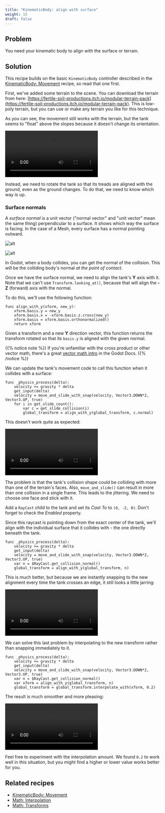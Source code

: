 ```yaml
---
title: "KinematicBody: align with surface"
weight: 15
draft: false
---
```


## Problem

You need your kinematic body to align with the surface or terrain.

## Solution

This recipe builds on the basic `KinematicBody` controller described in the [KinematicBody: Movement](/godot_recipes/3d/kinematic_body/) recipe, so read that one first.

First, we've added some terrain to the scene. You can download the terrain from here: [https://fertile-soil-productions.itch.io/modular-terrain-pack](https://fertile-soil-productions.itch.io/modular-terrain-pack). This is low-poly terrain, but you can use or make any terrain you like for this technique.

As you can see, the movement still works with the terrain, but the tank seems to "float" above the slopes because it doesn't change its orientation.

<video controls src="/godot_recipes/img/3d_kinematic_04.webm"></video>

Instead, we need to rotate the tank so that its treads are aligned with the ground, even as the ground changes. To do that, we need to know which way is up.

### Surface normals

A *surface normal* is a unit vector ("normal vector" and "unit vector" mean the same thing) perpendicular to a surface. It shows which way the surface is facing. In the case of a Mesh, every surface has a normal pointing outward.

![alt](/godot_recipes/img/3d_kinematic_05.png)

![alt](/godot_recipes/img/3d_kinematic_06.gif)

In Godot, when a body collides, you can get the normal of the collision. This will be the colliding body's normal *at the point of contact*.

Once we have the surface normal, we need to align the tank's **Y** axis with it. Note that we can't use `Transform.looking_at()`, because that will align the **-Z** (forward) axis with the normal.

To do this, we'll use the following function:

```gdscript
func align_with_y(xform, new_y):
    xform.basis.y = new_y
    xform.basis.x = -xform.basis.z.cross(new_y)
    xform.basis = xform.basis.orthonormalized()
    return xform
```

Given a transform and a new **Y** direction vector, this function returns the transform rotated so that its `basis.y` is aligned with the given normal.

{{% notice note %}}
If you're unfamiliar with the cross product or other vector math, there's a great [vector math intro](https://docs.godotengine.org/en/latest/tutorials/math/vector_math.html) in the Godot Docs.
{{% /notice %}}

We can update the tank's movement code to call this function when it collides with a surface:

```gdscript
func _physics_process(delta):
    velocity += gravity * delta
    get_input(delta)
    velocity = move_and_slide_with_snap(velocity, Vector3.DOWN*2, Vector3.UP, true)
    for i in get_slide_count():
        var c = get_slide_collision(i)
        global_transform = align_with_y(global_transform, c.normal)
```

This doesn't work quite as expected:

<video controls src="/godot_recipes/img/3d_kinematic_07.webm"></video>

The problem is that the tank's collision shape could be colliding with more than one of the terrain's faces. Also, `move_and_slide()` can result in more than one collision in a single frame. This leads to the jittering. We need to choose one face and stick with it.

Add a `RayCast` child to the tank and set its *Cast To* to `(0, -2, 0)`. Don't forget to check the *Enabled* property.

Since this raycast is pointing down from the exact center of the tank, we'll align with the individual surface that it collides with - the one directly beneath the tank.

```gdscript
func _physics_process(delta):
    velocity += gravity * delta
    get_input(delta)
    velocity = move_and_slide_with_snap(velocity, Vector3.DOWN*2, Vector3.UP, true)
    var n = $RayCast.get_collision_normal()
    global_transform = align_with_y(global_transform, n)
```

This is much better, but because we are instantly snapping to the new alignment every time the tank crosses an edge, it still looks a little jarring:

<video controls src="/godot_recipes/img/3d_kinematic_08.webm"></video>

We can solve this last problem by interpolating to the new transform rather than snapping immediately to it.

```gdscript
func _physics_process(delta):
    velocity += gravity * delta
    get_input(delta)
    velocity = move_and_slide_with_snap(velocity, Vector3.DOWN*2, Vector3.UP, true)
    var n = $RayCast.get_collision_normal()
    var xform = align_with_y(global_transform, n)
    global_transform = global_transform.interpolate_with(xform, 0.2)
```

The result is much smoother and more pleasing:

<video controls src="/godot_recipes/img/3d_kinematic_09.webm"></video>

Feel free to experiment with the interpolation amount. We found `0.2` to work well in this situation, but you might find a higher or lower value works better for you.

## Related recipes

- [KinematicBody: Movement](/godot_recipes/3d/3d_align_surface/)
- [Math: Interpolation](/godot_recipes/math/interpolation/)
- [Math: Transforms](/godot_recipes/math/transforms/)

<!-- #### Like video? -->
